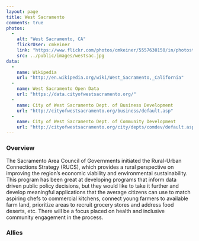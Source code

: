 ```yaml
---
layout: page
title: West Sacramento
comments: true
photos:
  -
    alt: "West Sacramento, CA"
    flickrUser: cmkeiner
    link: "https://www.flickr.com/photos/cmkeiner/5557630150/in/photostream/"
    src: ../public/images/westsac.jpg
data: 
  - 
    name: Wikipedia
    url: "http://en.wikipedia.org/wiki/West_Sacramento,_California"
  - 
    name: West Sacramento Open Data
    url: "https://data.cityofwestsacramento.org/"
  - 
    name: City of West Sacramento Dept. of Business Development
    url: "http://cityofwestsacramento.org/business/default.asp"
  - 
    name: City of West Sacramento Dept. of Community Development
    url: "http://cityofwestsacramento.org/city/depts/comdev/default.asp"
---
```


### Overview 

The Sacramento Area Council of Governments initiated the Rural-Urban Connections Strategy (RUCS), which provides a rural perspective on improving the region’s economic viability and environmental sustainability. This program has been great at developing programs that inform data driven public policy decisions, but they would like to take it further and develop meaningful applications that the average citizens can use to match aspiring chefs to commercial kitchens, connect young farmers to available farm land, prioritize areas to recruit grocery stores and address food deserts, etc. There will be a focus placed on health and inclusive community engagement in the process.

### Allies